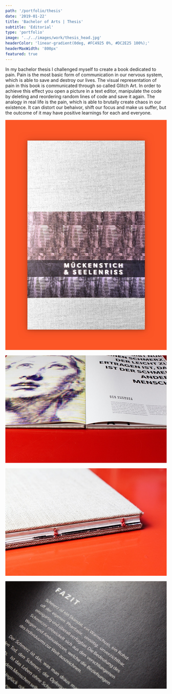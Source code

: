 ```yaml
---
path: '/portfolio/thesis'
date: '2019-01-22'
title: 'Bachelor of Arts | Thesis'
subtitle: 'Editorial'
type: 'portfolio'
image: '../../images/work/thesis_head.jpg'
headerColor: 'linear-gradient(0deg, #FC4925 0%, #DC2E25 100%);'
headerMaxWidth: '800px'
featured: true
---
```


In my bachelor thesis I challenged myself to create a book dedicated to pain. Pain is the most basic form of communication in our nervous system, which is able to save and destroy our lives. The visual representation of pain in this book is communicated through so called Glitch Art. In order to achieve this effect you open a picture in a text editor, manipulate the code by deleting and reordering random lines of code and save it again. The analogy in real life is the pain, which is able to brutally create chaos in our existence. It can distort our behaivor, shift our focus and make us suffer, but the outcome of it may have positive learnings for each and everyone.

![th](../../images/work/thesis_1.jpg)

![th](../../images/work/thesis_2.jpg)

![th](../../images/work/thesis_3.jpg)

![th](../../images/work/thesis_4.jpg)
